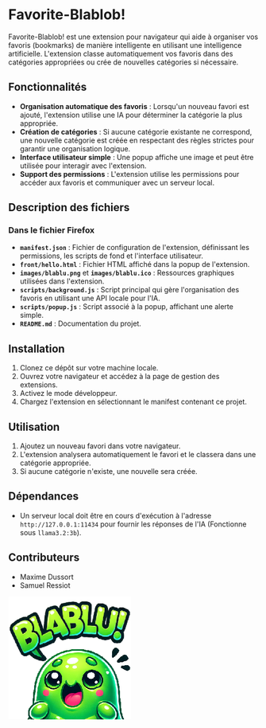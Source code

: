 

# Favorite-Blablob!


Favorite-Blablob! est une extension pour navigateur qui aide à organiser vos favoris (bookmarks) de manière intelligente en utilisant une intelligence artificielle. L'extension classe automatiquement vos favoris dans des catégories appropriées ou crée de nouvelles catégories si nécessaire.

## Fonctionnalités

- **Organisation automatique des favoris** : Lorsqu'un nouveau favori est ajouté, l'extension utilise une IA pour déterminer la catégorie la plus appropriée.
- **Création de catégories** : Si aucune catégorie existante ne correspond, une nouvelle catégorie est créée en respectant des règles strictes pour garantir une organisation logique.
- **Interface utilisateur simple** : Une popup affiche une image et peut être utilisée pour interagir avec l'extension.
- **Support des permissions** : L'extension utilise les permissions pour accéder aux favoris et communiquer avec un serveur local.


## Description des fichiers

### Dans le fichier Firefox
- **`manifest.json`** : Fichier de configuration de l'extension, définissant les permissions, les scripts de fond et l'interface utilisateur.
- **`front/hello.html`** : Fichier HTML affiché dans la popup de l'extension.
- **`images/blablu.png`** et **`images/blablu.ico`** : Ressources graphiques utilisées dans l'extension.
- **`scripts/background.js`** : Script principal qui gère l'organisation des favoris en utilisant une API locale pour l'IA.
- **`scripts/popup.js`** : Script associé à la popup, affichant une alerte simple.
- **`README.md`** : Documentation du projet.

## Installation

1. Clonez ce dépôt sur votre machine locale.
2. Ouvrez votre navigateur et accédez à la page de gestion des extensions.
3. Activez le mode développeur.
4. Chargez l'extension en sélectionnant le manifest contenant ce projet.

## Utilisation

1. Ajoutez un nouveau favori dans votre navigateur.
2. L'extension analysera automatiquement le favori et le classera dans une catégorie appropriée.
3. Si aucune catégorie n'existe, une nouvelle sera créée.

## Dépendances

- Un serveur local doit être en cours d'exécution à l'adresse `http://127.0.0.1:11434` pour fournir les réponses de l'IA (Fonctionne sous `llama3.2:3b`).

## Contributeurs

- Maxime Dussort
- Samuel Ressiot

![Logo de Favorite-Blablob](firefox/images/blablu.png)
